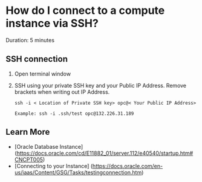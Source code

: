 # How do I connect to a compute instance via SSH?

Duration: 5 minutes

## SSH connection 

1. Open terminal window

2.  SSH using your private SSH key and your Public IP Address. Remove brackets when writing out IP Address. 
    ```
    ssh -i < Location of Private SSH key> opc@< Your Public IP Address>
    ```

    ```
    Example: ssh -i .ssh/test opc@132.226.31.189
    ```

## Learn More
* [Oracle Database Instance] (https://docs.oracle.com/cd/E11882_01/server.112/e40540/startup.htm#CNCPT005)
* [Connecting to your Instance] (https://docs.oracle.com/en-us/iaas/Content/GSG/Tasks/testingconnection.htm)